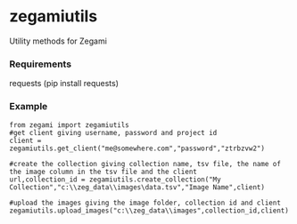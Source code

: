 # zegamiutils
Utility methods for Zegami

### Requirements
requests (pip install requests)

### Example  
```
from zegami import zegamiutils
#get client giving username, password and project id
client = zegamiutils.get_client("me@somewhere.com","password","ztrbzvw2")

#create the collection giving collection name, tsv file, the name of the image column in the tsv file and the client
url,collection_id = zegamiutils.create_collection("My Collection","c:\\zeg_data\\images\data.tsv","Image Name",client)

#upload the images giving the image folder, collection id and client
zegamiutils.upload_images("c:\\zeg_data\\images",collection_id,client)

```
